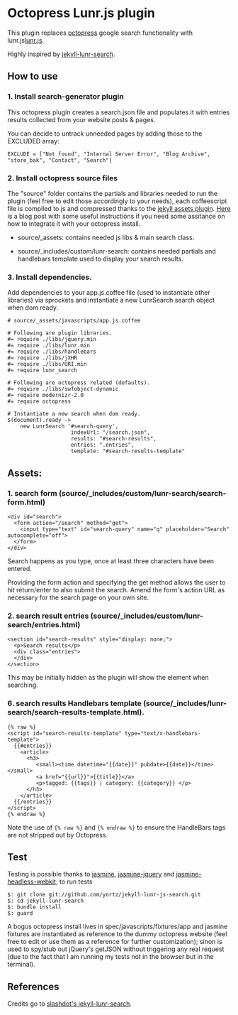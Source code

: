 # Octopress Lunr.js plugin

This plugin replaces [octopress](https://github.com/imathis/octopress) google search functionality with lunr.js[lunr.js](http://lunrjs.com/).

Highly inspired by [jekyll-lunr-search](https://github.com/slashdotdash/jekyll-lunr-js-search).

## How to use

### 1. Install search-generator plugin

This octopress plugin creates a search.json file and populates it with entries results collected from your website posts & pages.

You can decide to untrack unneeded pages by adding those to the EXCLUDED array:

	EXCLUDE = ["Not found", "Internal Server Error", "Blog Archive", "store_bak", "Contact", "Search"]

### 2. Install octopress source files

The "source" folder contains the partials and libraries needed to run the plugin (feel free to edit those accordingly to your needs), each coffeescript file is compiled to js and compressed thanks to the [jekyll assets plugin](https://github.com/ixti/jekyll-assets). [Here](http://matt.coneybeare.me/how-to-setup-a-rails-like-asset-pipeline-with-octopress/) is a blog post with some useful instructions if you need some assitance on how to integrate it with your octopress install.

* source/_assets: contains needed js libs & main search class. 

* source/_includes/custom/lunr-search: contains needed partials and handlebars template used to display your search results.

### 3. Install dependencies.

Add dependencies to your app.js.coffee file (used to instantiate other libraries) via sprockets and instantiate a new LunrSearch search object when dom ready.

	# source/_assets/javascripts/app.js.coffee
	
	# Following are plugin libraries.
	#= require ./libs/jquery.min
	#= require ./libs/lunr.min
	#= require ./libs/handlebars
	#= require ./libs/jXHR
	#= require ./libs/URI.min
	#= require lunr_search
	
	# Following are octopress related (defaults).
	#= require ./libs/swfobject-dynamic
	#= require modernizr-2.0
	#= require octopress
	
	# Instantiate a new search when dom ready.
	$(document).ready ->
		new LunrSearch '#search-query',
	               		indexUrl: "/search.json",
	               	 	results: "#search-results",
	               	 	entries: ".entries",
	 	                template: "#search-results-template"
										
## Assets:

### 1. search form (source/_includes/custom/lunr-search/search-form.html)

    <div id="search">
      <form action="/search" method="get">
        <input type="text" id="search-query" name="q" placeholder="Search" autocomplete="off">
      </form>
    </div>

Search happens as you type, once at least three characters have been entered. 

Providing the form action and specifying the get method allows the user to hit return/enter to also submit the search.
Amend the form's action URL as necessary for the search page on your own site.

### 2. search result entries (source/_includes/custom/lunr-search/entries.html)

    <section id="search-results" style="display: none;">
      <p>Search results</p>
      <div class="entries">
      </div>
    </section>

This may be initially hidden as the plugin will show the element when searching.

### 6. search results Handlebars template (source/_includes/lunr-search/search-results-template.html).

    {% raw %}
    <script id="search-results-template" type="text/x-handlebars-template">
      {{#entries}}
        <article>
          <h3>
             <small><time datetime="{{date}}" pubdate>{{date}}</time></small>
             <a href="{{url}}">{{title}}</a>
             <p>tagged: {{tags}} | category: {{category}} </p>
          </h3>
        </article>
      {{/entries}}
    </script>
    {% endraw %}


Note the use of `{% raw %}` and `{% endraw %}` to ensure the HandleBars tags are not stripped out by Octopress.

## Test

Testing is possible thanks to [jasmine](http://pivotal.github.io/jasmine/), [jasmine-jquery](https://github.com/velesin/jasmine-jquery) and [jasmine-headless-webkit](https://github.com/johnbintz/jasmine-headless-webkit); to run tests 

	$: git clone git://github.com/yortz/jekyll-lunr-js-search.git
	$: cd jekyll-lunr-search
	$: bundle install
	$: guard

A bogus octopress install lives in spec/javascripts/fixtures/app and jasmine fixtures are instantiated as reference to the dummy octopress website (feel free to edit or use them as a reference for further customization); sinon is used to spy/stub out jQuery's getJSON without triggering any real request (due to the fact that I am running my tests not in the browser but in the terminal).

## References

Credits go to [slashdot's jekyll-lunr-search](https://github.com/slashdotdash/jekyll-lunr-js-search).
